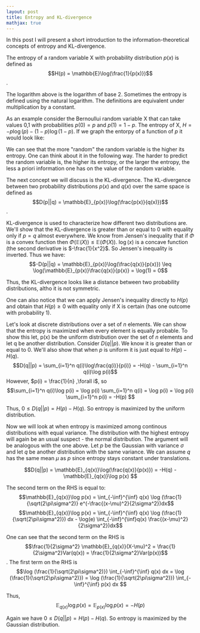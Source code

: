 ```yaml
---
layout: post
title: Entropy and KL-divergence
mathjax: true
---
```


In this post I will present a short introduction to the information-theoretical concepts of entropy and KL-divergence. 

The entropy of a random variable X with probability distribution $p(x)$ is defined as 
$$H(p) = \mathbb{E}\log(\frac{1}{p(x)})$$.

The logarithm above is the logarithm of base 2. Sometimes the entropy is defined using the natural logarithm. The definitions are equivalent under multiplication by a constant. 

As an example consider the Bernoullui random variable X that can take values 0,1 with probabilities $p(0) = p$ and $p(1) = 1-p$. The entropy of X, $H = -p\log(p) - (1-p)\log(1-p)$. If we graph the entorpy of a function of $p$ it would look like: 


We can see that the more "random" the random variable is the higher its entropy. One can think about it in the following way. The harder to predict the random variable is, the higher its entropy, or the larger the entropy, the less a priori information one has on the value of the random variable. 

The next concept we will discuss is the KL-divergence. The KL-divergence between two probability distributions $p(x)$ and $q(x)$ over the same space is defined as 
$$D(p||q) = \mathbb{E}_{p(x)}\log(\frac{p(x)}{q(x)})$$.

KL-divergence is used to characterize how different two distributions are. We'll show that the KL-divergence is greater than or equal to 0 with equality only if $p=q$ almost everywhere. We know from Jensen's inequality that if $\Phi$ is a convex function then $\Phi(\mathbb{E}(X)) \leq \mathbb{E}(\Phi(X))$. $\log(x)$ is a concave function (the second derivative is $-\frac{1}{x^2}$. So Jensen's inequality is inverted. Thus we have:
$$-D(p||q) = \mathbb{E}_{p(x)}\log(\frac{q(x)}{p(x)}) \leq \log(\mathbb{E}_{p(x)}\frac{q(x)}{p(x)} = \log(1) = 0$$

Thus, the KL-divergence looks like a distance between two probability distributions, altho it is not symmetric. 

One can also notice that we can apply Jensen's inequality directly to $H(p)$ and obtain that $H(p)\geq 0$ with equality only if X is certain (has one outcome with probability 1). 

Let's look at discrete distributions over a set of $n$ elements. We can show that the entropy is maximized when every element is equally probable. To show this let, p(x) be the uniform distribution over the set of $n$ elements and let q be another distribution. Consider $D(q||p)$. We know it is greater than or equal to 0. We'll also show that when $p$ is uniform it is just equal to $H(p) - H(q)$. 
$$D(q||p) = \sum_{i=1}^n q(i)\log\frac{q(i)}{p(i)} = -H(q) - \sum_{i=1}^n q(i)\log p(i)$$
However, $p(i) = \frac{1}{n} ,\forall i$, so
$$\sum_{i=1}^n q(i)\log p(i) = \log p(i) \sum_{i=1}^n q(i) = \log p(i) = \log p(i) \sum_{i=1}^n p(i) = -H(p) $$

Thus, $0 \leq D(q||p) = H(p) - H(q)$. So entropy is maximized by the uniform distribution.

Now we will look at when entropy is maximized among continous distributions with equal variance. The distribution with the highest entropy will again be an usual suspect - the normal distribution. The argument will be analogous with the one above. Let $p$ be the Gaussian with variance $\sigma$ and let $q$ be another distribution with the same variance. We can assume $q$ has the same mean $\mu$ as $p$ since entropy stays constant under translations. 

$$D(q||p) = \mathbb{E}_{q(x)}\log(\frac{q(x)}{p(x)}) = -H(q) - \mathbb{E}_{q(x)}\log p(x) $$

The second term on the RHS is equal to:
$$\mathbb{E}_{q(x)}\log p(x) = \int_{-\inf}^{\inf} q(x) \log (\frac{1}{\sqrt(2\pi\sigma^2)} e^(-\frac{(x-\mu)^2}{2\sigma^2})dx$$
$$\mathbb{E}_{q(x)}\log p(x) = \int_{-\inf}^{\inf} q(x) \log (\frac{1}{\sqrt(2\pi\sigma^2)}) dx - \log(e) \int_{-\inf}^{\inf}q(x) \frac{(x-\mu)^2}{2\sigma^2})dx$$

One can see that the second term on the RHS is 
$$\frac{1}{2\sigma^2} \mathbb{E}_{q(x)}(X-\mu)^2 = \frac{1}{2\sigma^2}Var(q(x)) = \frac{1}{2\sigma^2}Var(p(x))$$. 
The first term on the RHS is 
$$\log (\frac{1}{\sqrt(2\pi\sigma^2)}) \int_{-\inf}^{\inf} q(x) dx = \log (\frac{1}{\sqrt(2\pi\sigma^2)}) = \log (\frac{1}{\sqrt(2\pi\sigma^2)}) \int_{-\inf}^{\inf} p(x) dx $$

Thus, 
$$\mathbb{E}_{q(x)}\log p(x) = \mathbb{E}_{p(x)}\log p(x) = -H(p)$$

Again we have $0 \leq D(q||p) = H(p) - H(q)$. So entropy is maximized by the Gaussian distribution.
